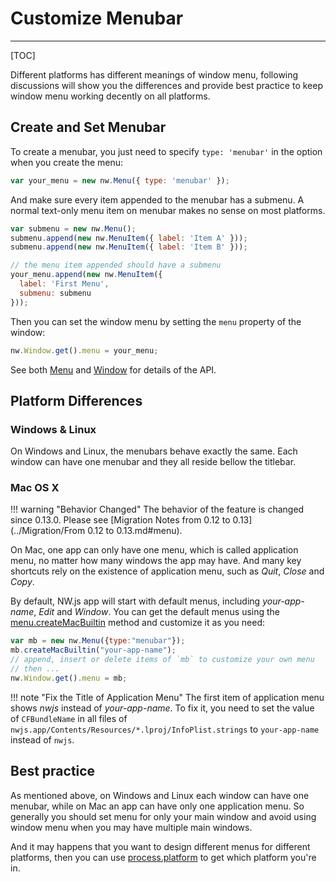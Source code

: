 # Customize Menubar
---

[TOC]

Different platforms has different meanings of window menu, following discussions will show you the differences and provide best practice to keep window menu working decently on all platforms.

## Create and Set Menubar

To create a menubar, you just need to specify `type: 'menubar'` in the option when you create the menu:

```javascript
var your_menu = new nw.Menu({ type: 'menubar' });
```

And make sure every item appended to the menubar has a submenu. A normal text-only menu item on menubar makes no sense on most platforms.

```javascript
var submenu = new nw.Menu();
submenu.append(new nw.MenuItem({ label: 'Item A' }));
submenu.append(new nw.MenuItem({ label: 'Item B' }));

// the menu item appended should have a submenu
your_menu.append(new nw.MenuItem({
  label: 'First Menu',
  submenu: submenu
}));
```

Then you can set the window menu by setting the `menu` property of the window:

```javascript
nw.Window.get().menu = your_menu;
```

See both [Menu](../../References/Menu.md) and [Window](../../References/Window.md) for details of the API.

## Platform Differences

### Windows & Linux

On Windows and Linux, the menubars behave exactly the same. Each window can have one menubar and they all reside bellow the titlebar.

### Mac OS X

!!! warning "Behavior Changed"
    The behavior of the feature is changed since 0.13.0. Please see [Migration Notes from 0.12 to 0.13](../Migration/From 0.12 to 0.13.md#menu).

On Mac, one app can only have one menu, which is called application menu, no matter how many windows the app may have. And many key shortcuts rely on the existence of application menu, such as *Quit*, *Close* and *Copy*.

By default, NW.js app will start with default menus, including *your-app-name*, *Edit* and *Window*. You can get the default menus using the [menu.createMacBuiltin](../../References/Menu.md#menucreatemacbuiltinappname-options-mac) method and customize it as you need:

```javascript
var mb = new nw.Menu({type:"menubar"});
mb.createMacBuiltin("your-app-name");
// append, insert or delete items of `mb` to customize your own menu
// then ...
nw.Window.get().menu = mb;
```

!!! note "Fix the Title of Application Menu"
    The first item of application menu shows *nwjs* instead of *your-app-name*. To fix it, you need to set the value of `CFBundleName` in all files of `nwjs.app/Contents/Resources/*.lproj/InfoPlist.strings` to `your-app-name` instead of `nwjs`.

## Best practice

As mentioned above, on Windows and Linux each window can have one menubar, while on Mac an app can have only one application menu. So generally you should set menu for only your main window and avoid using window menu when you may have multiple main windows.

And it may happens that you want to design different menus for different platforms, then you can use [process.platform](http://nodejs.org/api/process.html#process_process_platform) to get which platform you're in.